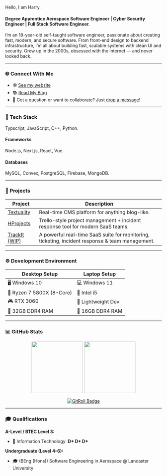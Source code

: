<p>
  Hello, I am Harry.
</p>
<h4 align="start">
  <b>Degree Apprentice Aerospace Software Engineer | Cyber Security Engineer | Full Stack Software Engineer. </b>
</h4>

<p align="start">
  I’m an 18-year-old self-taught software engineer, passionate about creating fast, modern, and secure software. From front-end design to backend infrastructure, I’m all about building fast, scalable systems with clean UI and security. 
  Grew up in the 2000s, obsessed with the internet — and never looked back.
</p>

---

### 🌐 Connect With Me
- 🕸 [See my website](https://hdev.uk)
- 📚 [Read My Blog](https://hdev.uk/blog)
- 💬 Got a question or want to collaborate? Just [drop a message](mailto:hello@hdev.uk)!

---

### 🧰 Tech Stack
Typscript, JavaScript, C++, Python.
#### Frameworks
Node.js, Next.js, React, Vue.
#### Databases
MySQL, Convex, PostgreSQL, Firebase, MongoDB.

---

### 🚀 Projects

| Project | Description |
|--------|-------------|
| [Textuality](https://github.com/Hdev-Group/Textuality) | Real-time CMS platform for anything blog-like. |
| [HProjects](https://github.com/Hdev-Group/HProjects) | Trello-style project management + incident response tool for modern SaaS teams. |
| [TrackIt (WIP)](https://github.com/Hdev-Group) | A powerful real-time SaaS suite for monitoring, ticketing, incident response & team management. |

---

### ⚙️ Development Environment

| Desktop Setup | Laptop Setup |
|---------------|--------------|
| 🖥 Windows 10 | 💻 Windows 11 |
| 🧠 Ryzen 7 5800X (8-Core) | 🧠 Intel i5 |
| 🎮 RTX 3060 | 🔋 Lightweight Dev |
| 🐏 32GB DDR4 RAM | 🐏 16GB DDR4 RAM |

---

### 📊 GitHub Stats

<p align="center">
  <img height="165" src="https://github-readme-stats.vercel.app/api?username=CampbellHarry&theme=tokyonight&show_icons=true&hide_border=true&count_private=true" />
  <img height="165" src="https://github-readme-streak-stats.herokuapp.com/?user=CampbellHarry&theme=tokyonight&hide_border=true" />
</p>

<p align="center">
  <a href="https://gitroll.io/profile/uMhMQ9YaRX6hXXhs0g45Bh3AfZNA2">
    <img src="https://gitroll.io/api/badges/profiles/v1/uMhMQ9YaRX6hXXhs0g45Bh3AfZNA2?theme=dark" alt="GitRoll Badge"/>
  </a>
</p>

---

### 🎓 Qualifications

**A-Level / BTEC Level 3:**
- 📗 Information Technology: **D\* D\* D\***

**Undergraduate (Level 4–6):**
- 🎓 (BEng (Hons)) Software Engineering in Aerospace @ Lancaster University


